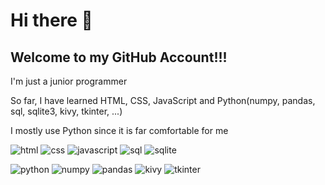 # Hi there 👋
## Welcome to my GitHub Account!!!

I'm just a junior programmer

So far, I have learned HTML, CSS, JavaScript and Python(numpy, pandas, sql, sqlite3, kivy, tkinter, ...)

I mostly use Python since it is far comfortable for me

<!--
**ArthasEdit/ArthasEdit** is a ✨ _special_ ✨ repository because its `README.md` (this file) appears on your GitHub profile.

Here are some ideas to get you started:

- 🔭 I’m currently working on ...
- 🌱 I’m currently learning ...
- 👯 I’m looking to collaborate on ...

- 🤔 I’m looking for help with ...
- 💬 Ask me about ...
- 📫 How to reach me: ...
- 😄 Pronouns: ...
- ⚡ Fun fact: ...
-->


![html](https://user-images.githubusercontent.com/89140222/224984405-01ea0ef4-4605-455e-bbdd-46f5da88b63f.jpeg)
![css](https://user-images.githubusercontent.com/89140222/224985171-417dd2fe-0267-4e3a-886d-f42af75dd858.jpeg)
![javascript](https://user-images.githubusercontent.com/89140222/224984433-fac2a10f-7493-4b8d-b6ae-5916de0fda05.png)
![sql](https://user-images.githubusercontent.com/89140222/224984431-a0421e5b-335f-4933-bfe4-b4f47556db7a.png)
![sqlite](https://user-images.githubusercontent.com/89140222/224984415-e5e041ec-5219-4dbc-b375-8bed085d0f43.jpg)

![python](https://user-images.githubusercontent.com/89140222/224984418-4b02f752-e08b-4c86-a43c-a11e37216a40.jpg)
![numpy](https://user-images.githubusercontent.com/89140222/224984426-011b0292-8656-4039-93de-48e21ecb9147.jpg)
![pandas](https://user-images.githubusercontent.com/89140222/224984744-8d012f2d-fcb8-4387-b2b2-594de38f5ff6.png)
![kivy](https://user-images.githubusercontent.com/89140222/224984440-e6db0ab5-e5f1-4293-83fe-3d96a7ebeac6.png)
![tkinter](https://user-images.githubusercontent.com/89140222/224984443-45e5965f-d25e-4d6c-aa62-8bff308c60e2.jpg)
